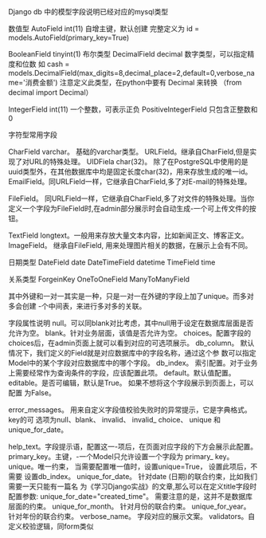Django db 中的模型字段说明已经对应的mysql类型

数值型
AutoField int(11) 自增主键，默认创建
完整定义为 id = models.AutoField(primary_key=True)

BooleanField tinyint(1) 布尔类型
DecimalField decimal 数字类型，可以指定精度和位数
如 cash = models.DecimalField(max_digits=8,decimal_place=2,default=0,verbose_name='消费金额')
注意定义此类型，在python中要有 Decimal 来转换 （from decimal import Decimal）

IntegerField int(11) 一个整数，可表示正负
PositiveIntegerField 只包含正整数和0

字符型常用字段

CharField varchar。 基础的varchar类型。
URLField。继承自CharField,但是实现了对URL的特殊处理。
UIDFiela char(32)。 除了在PostgreSQL中使用的是uuid类型外，在其他数据库中均是固定长度char(32)，用来存放生成的唯一id。
EmailField。同URLField一样，它继承自CharField,多了对E-mail的特殊处理。

FileField。 同URLField一样，它继承自CharField,多了对文件的特殊处理。当你定义一个字段为FileField时,在admin部分展示时会自动生成-一个可上传文件的按钮。

TextField longtext。一般用来存放大量文本内容，比如新闻正文、博客正文。
ImageField。 继承自FileField, 用来处理图片相关的数据，在展示上会有不同。

日期类型
DateField date
DateTimeField datetime
TimeField time

关系类型
ForgeinKey
OneToOneField
ManyToManyField

其中外键和一对一其实是一种，只是一对一在外键的字段上加了unique。而多对多会创建
-个中间表，来进行多对多的关联。

字段属性说明
null。可以同blank对比考虑，其中null用于设定在数据库层面是否允许为空。
blank。针对业务层面，该值是否允许为空。
choices。配置字段的choices后，在admin页面上就可以看到对应的可选项展示。
db_column。 默认情况下，我们定义的Field就是对应数据库中的字段名称，通过这个参
数可以指定Model中的某个字段对应数据库中的哪个字段。
db_index。 索引配置。对于业务上需要经常作为查询条件的字段，应该配置此项。
default。默认值配置。
editable。是否可编辑，默认是True。 如果不想将这个字段展示到页面上，可以配置
为False。

error_messages。 用来自定义字段值校验失败时的异常提示，它是字典格式。key的可
选项为null、blank、 invalid、 invalid_ choice、 unique 和unique_for_date。

help_text。字段提示语，配置这一-项后，在页面对应字段的下方会展示此配置。
primary_key。主键，-一个Model只允许设置一个字段为 primary_ key。
unique。唯一约束， 当需要配置唯一值时，设置unique=True， 设置此项后，不需要
设置db_index。
unique_for_date。 针对date (日期)的联合约束，比如我们需要一天只能有一篇名
为《学习Django实战》的文章,那么可以在定义title字段时配置参数: unique_for_date="created_time"。
需要注意的是，这并不是数据库层面的约束。
unique_for_month。 针对月份的联合约束。
unique_for_year。 针对年份的联合约束。
verbose_name。 字段对应的展示文案。
validators。自定义校验逻辑，同form类似

